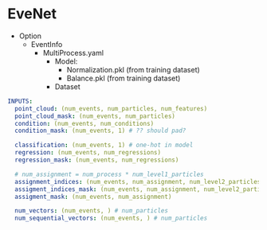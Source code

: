# EveNet

- Option
    - EventInfo
        - MultiProcess.yaml
            - Model:
                - Normalization.pkl (from training dataset)
                - Balance.pkl (from training dataset)
            - Dataset

```yaml
INPUTS:
  point_cloud: (num_events, num_particles, num_features)
  point_cloud_mask: (num_events, num_particles)
  condition: (num_events, num_conditions)
  condition_mask: (num_events, 1) # ?? should pad?

  classification: (num_events, 1) # one-hot in model
  regression: (num_events, num_regressions)
  regression_mask: (num_events, num_regressions)

  # num_assignment = num_process * num_level1_particles
  assignment_indices: (num_events, num_assignment, num_level2_particles) # with padding
  assigment_indices_mask: (num_events, num_assignment, num_level2_particles) # with padding
  assigment_mask: (num_events, num_assignment)

  num_vectors: (num_events, ) # num_particles
  num_sequential_vectors: (num_events, ) # num_particles
```